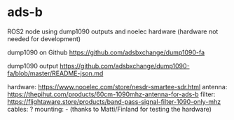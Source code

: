 # ads-b
ROS2 node using dump1090 outputs and noelec hardware (hardware not needed for development)

dump1090 on Github
https://github.com/adsbxchange/dump1090-fa

dump1090 output
https://github.com/adsbxchange/dump1090-fa/blob/master/README-json.md

hardware:  https://www.nooelec.com/store/nesdr-smartee-sdr.html
antenna: https://thepihut.com/products/60cm-1090mhz-antenna-for-ads-b
filter: https://flightaware.store/products/band-pass-signal-filter-1090-only-mhz
cables: ?
mounting: -
(thanks to Matti/Finland for testing the hardware)
